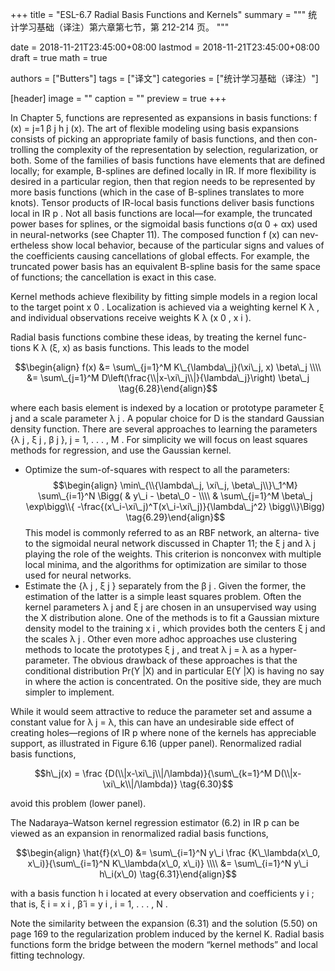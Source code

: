 +++
title = "ESL-6.7 Radial Basis Functions and Kernels"
summary = """
统计学习基础（译注）第六章第七节，第 212-214 页。
"""

date = 2018-11-21T23:45:00+08:00
lastmod = 2018-11-21T23:45:00+08:00
draft = true
math = true

authors = ["Butters"]
tags = ["译文"]
categories = ["统计学习基础（译注）"]

[header]
image = ""
caption = ""
preview = true
+++

In Chapter 5, functions are represented as expansions in basis functions:
f (x) = j=1 β j h j (x). The art of flexible modeling using basis expansions
consists of picking an appropriate family of basis functions, and then con-
trolling the complexity of the representation by selection, regularization, or
both. Some of the families of basis functions have elements that are defined
locally; for example, B-splines are defined locally in IR. If more flexibility
is desired in a particular region, then that region needs to be represented
by more basis functions (which in the case of B-splines translates to more
knots). Tensor products of IR-local basis functions deliver basis functions
local in IR p . Not all basis functions are local—for example, the truncated
power bases for splines, or the sigmoidal basis functions σ(α 0 + αx) used
in neural-networks (see Chapter 11). The composed function f (x) can nev-
ertheless show local behavior, because of the particular signs and values
of the coefficients causing cancellations of global effects. For example, the
truncated power basis has an equivalent B-spline basis for the same space
of functions; the cancellation is exact in this case.

Kernel methods achieve flexibility by fitting simple models in a region
local to the target point x 0 . Localization is achieved via a weighting kernel
K λ , and individual observations receive weights K λ (x 0 , x i ).

Radial basis functions combine these ideas, by treating the kernel func-
tions K λ (ξ, x) as basis functions. This leads to the model

$$\begin{align}
f(x) &= \sum\_{j=1}^M K\_{\lambda\_j}(\xi\_j, x) \beta\_j \\\\ &=
\sum\_{j=1}^M D\left(\frac{\\|x-\xi\_j\\|}{\lambda\_j}\right) \beta\_j
\tag{6.28}\end{align}$$

where each basis element is indexed by a location or prototype parameter ξ j
and a scale parameter λ j . A popular choice for D is the standard Gaussian
density function. There are several approaches to learning the parameters
{λ j , ξ j , β j }, j = 1, . . . , M . For simplicity we will focus on least squares
methods for regression, and use the Gaussian kernel.

* Optimize the sum-of-squares with respect to all the parameters:
$$\begin{align}
\min\_{\\{\lambda\_j, \xi\_j, \beta\_j\\}\_1^M}
\sum\_{i=1}^N \Bigg( & y\_i - \beta\_0 - \\\\ & \sum\_{j=1}^M
\beta\_j \exp\bigg\\{
  -\frac{(x\_i-\xi\_j)^T(x\_i-\xi\_j)}{\lambda\_j^2}
\bigg\\}\Bigg)
\tag{6.29}\end{align}$$
This model is commonly referred to as an RBF network, an alterna-
tive to the sigmoidal neural network discussed in Chapter 11; the ξ j
and λ j playing the role of the weights. This criterion is nonconvex
with multiple local minima, and the algorithms for optimization are
similar to those used for neural networks.
* Estimate the {λ j , ξ j } separately from the β j . Given the former, the
estimation of the latter is a simple least squares problem. Often the
kernel parameters λ j and ξ j are chosen in an unsupervised way using
the X distribution alone. One of the methods is to fit a Gaussian
mixture density model to the training x i , which provides both the
centers ξ j and the scales λ j . Other even more adhoc approaches use
clustering methods to locate the prototypes ξ j , and treat λ j = λ
as a hyper-parameter. The obvious drawback of these approaches is
that the conditional distribution Pr(Y |X) and in particular E(Y |X)
is having no say in where the action is concentrated. On the positive
side, they are much simpler to implement.

While it would seem attractive to reduce the parameter set and assume
a constant value for λ j = λ, this can have an undesirable side effect of
creating holes—regions of IR p where none of the kernels has appreciable
support, as illustrated in Figure 6.16 (upper panel). Renormalized radial
basis functions,

$$h\_j(x) = \frac
{D(\\|x-\xi\_j\\|/\lambda)}{\sum\_{k=1}^M D(\\|x-\xi\_k\\|/\lambda)}
\tag{6.30}$$

avoid this problem (lower panel).

The Nadaraya–Watson kernel regression estimator (6.2) in IR p can be
viewed as an expansion in renormalized radial basis functions,

$$\begin{align}
\hat{f}(x\_0) &= \sum\_{i=1}^N y\_i \frac
{K\_\lambda(x\_0, x\_i)}{\sum\_{i=1}^N K\_\lambda(x\_0, x\_i)} \\\\ &=
\sum\_{i=1}^N y\_i h\_i(x\_0)
\tag{6.31}\end{align}$$

with a basis function h i located at every observation and coefficients y i ;
that is, ξ i = x i , β̂ i = y i , i = 1, . . . , N .

Note the similarity between the expansion (6.31) and the solution (5.50)
on page 169 to the regularization problem induced by the kernel K. Radial
basis functions form the bridge between the modern “kernel methods” and
local fitting technology.